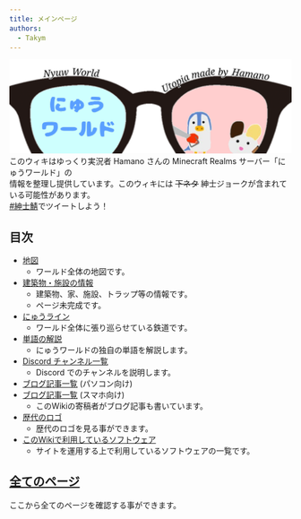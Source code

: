 ```yaml
---
title: メインページ
authors:
  - Takym
---
```

<img src="logo.png" width="800" title="にゅうワールドのロゴ" alt="にゅうワールドのロゴ" /><br />
このウィキはゆっくり実況者 Hamano さんの Minecraft Realms サーバー「にゅうワールド」の<br />
情報を整理し提供しています。このウィキには ~~下ネタ~~ 紳士ジョークが含まれている可能性があります。<br />
[#紳士鯖](https://mobile.twitter.com/hashtag/%E7%B4%B3%E5%A3%AB%E9%AF%96?src=hash)でツイートしよう！

## 目次
* [地図](maps/index.md)
	* ワールド全体の地図です。
* [建築物・施設の情報](shisetsu/index.md)
	* 建築物、家、施設、トラップ等の情報です。
	* ページ未完成です。
* [にゅうライン](nyuwline/index.md)
	* ワールド全体に張り巡らせている鉄道です。
* [単語の解説](words.md)
	* にゅうワールドの独自の単語を解説します。
* [Discord チャンネル一覧](discord.md)
	* Discord でのチャンネルを説明します。
* [ブログ記事一覧](articles/tags.md) (パソコン向け)
* [ブログ記事一覧](articles/taglist.md) (スマホ向け)
	* このWikiの寄稿者がブログ記事も書いています。
* [歴代のロゴ](logos/index.md)
	* 歴代のロゴを見る事ができます。
* [このWikiで利用しているソフトウェア](using_softwares.md)
	* サイトを運用する上で利用しているソフトウェアの一覧です。

## [全てのページ](pagelist.md)
ここから全てのページを確認する事ができます。
